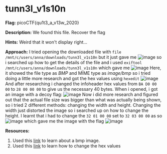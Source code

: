 # tunn3l_v1s10n

**Flag:** picoCTF{qu1t3_a_v13w_2020}

**Description:**
We found this file. Recover the flag

**Hints:**
Weird that it won't display right...

**Approach:**
I tried opening the downloaded file with `file /mnt/c/users/anna/downloads/tunn3l_v1s10n` but it just gave me 
![image](https://github.com/user-attachments/assets/09f76c48-bd06-436f-9601-486f174f4479)
so i searched up how to get the details of the file and i used  `exiftool /mnt/c/users/anna/downloads/tunn3l_v1s10n` which gave me ![image](https://github.com/user-attachments/assets/59abc436-406a-4349-a6b2-913ee7f8c9c9)
Here, it showed the file type as *BMP* and MIME type as *image/bmp* so i tried doing a little more research and got the hex values using `hexedit`
![image](https://github.com/user-attachments/assets/60649b04-9d12-440f-950c-cd1a73a3b935)
And after researching i changed the infoheader hex values from `BA D0 00 00` to `28 00 00 00` to give us the necessary 40 bytes. When i opened, i got an image with a decoy flag:
![image](https://github.com/user-attachments/assets/a6842bf4-e725-4717-949a-90958b611a38)
Now i did more research and figured out that the actual file size was bigger than what was actually being shown, so i tried 2 different methods: changing the width and height.
Changing the width just distorted the image so i searched up on how to change the height. I learnt that i had to change the `32 01 00 00` set to `32 03 00 00` as so
![image](https://github.com/user-attachments/assets/1097156b-cb5c-48b9-9be6-d61580032a0d)
which gave me the image with the flag
![image](https://github.com/user-attachments/assets/3a200638-7b6a-4768-a4d1-c8cd90f6bb05)

**Resources:**
1. Used this [link](https://medium.com/sysf/bits-to-bitmaps-a-simple-walkthrough-of-bmp-image-format-765dc6857393) to learn about a bmp image.
2. Used this [link](https://www.networkworld.com/article/971883/using-linux-hexedit-and-xxd-commands-to-view-and-modify-binary-files.html) to learn how to change the hex values
